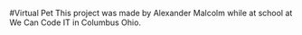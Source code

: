 #Virtual Pet
This project was made by Alexander Malcolm while at school at We Can Code IT in Columbus Ohio.